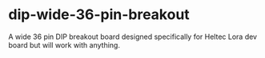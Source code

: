 # dip-wide-36-pin-breakout
A wide 36 pin DIP breakout board designed specifically for Heltec Lora dev board but will work with anything.
